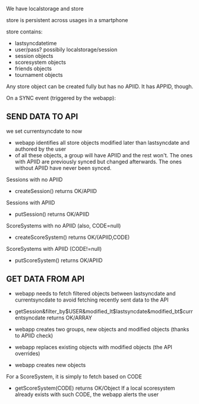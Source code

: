 We have localstorage and store

store is persistent across usages in a smartphone

store contains:
- lastsyncdatetime
- user/pass? possibily localstorage/session
- session objects
- scoresystem objects
- friends objects
- tournament objects

Any store object can be created fully but has no APIID. It has APPID, though.

On a SYNC event (triggered by the webapp):

## SEND DATA TO API

we set currentsyncdate to now

- webapp identifies all store objects modified later than lastsyncdate and authored by the user
- of all these objects, a group will have APIID and the rest won't. The ones with APIID are previously synced but changed afterwards. The ones without APIID have never been synced.

Sessions with no APIID
- createSession() returns OK/APIID

Sessions with APIID
- putSession() returns OK/APIID

ScoreSystems with no APIID (also, CODE=null) 
- createScoreSystem() returns OK/(APIID,CODE)

ScoreSystems with APIID (CODE!=null)
- putScoreSystem() returns OK/APIID


## GET DATA FROM API

- webapp needs to fetch filtered objects between lastsyncdate and currentsyncdate to avoid fetching recently sent data to the API

- getSession&filter_by$USER&modified_lt$lastsyncdate&modified_bt$currentsyncdate returns OK/ARRAY

- webapp creates two groups, new objects and modified objects (thanks to APIID check)

- webapp replaces existing objects with modified objects (the API overrides)

- webapp creates new objects

For a ScoreSystem, it is simply to fetch based on CODE

- getScoreSystem(CODE) returns OK/Object
If a local scoresystem already exists with such CODE, the webapp alerts the user